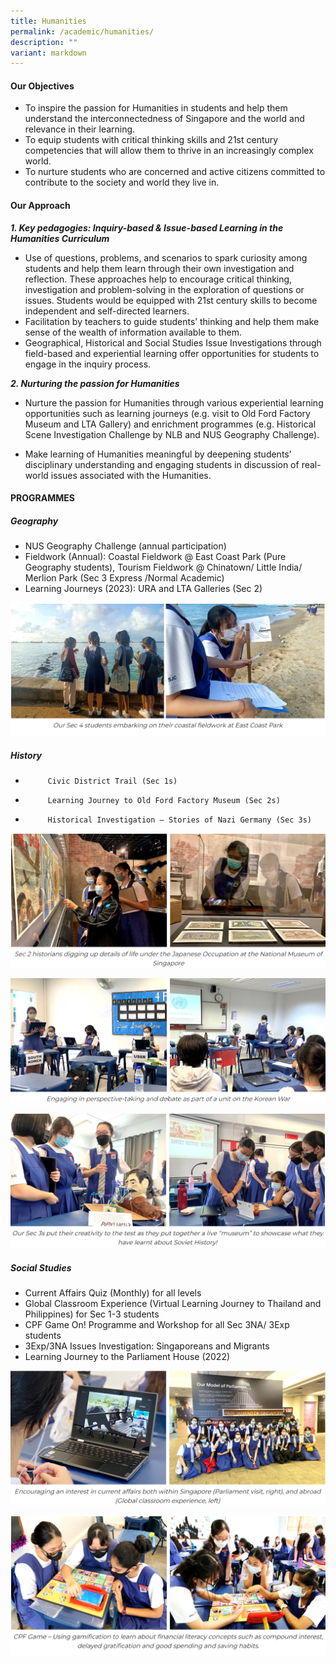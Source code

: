 ```yaml
---
title: Humanities
permalink: /academic/humanities/
description: ""
variant: markdown
---
```

#### **Our Objectives**

*   To inspire the passion for Humanities in students and help them understand the interconnectedness of Singapore and the world and relevance in their learning.
*   To equip students with critical thinking skills and 21st century competencies that will allow them to thrive in an increasingly complex world.
*   To nurture students who are concerned and active citizens committed to contribute to the society and world they live in.

#### **Our Approach**


**_1\. Key pedagogies: Inquiry-based & Issue-based Learning in the Humanities Curriculum_**

*   Use of questions, problems, and scenarios to spark curiosity among students and help them learn through their own investigation and reflection. These approaches help to encourage critical thinking, investigation and problem-solving in the exploration of questions or issues. Students would be equipped with 21st century skills to become independent and self-directed learners.
*   Facilitation by teachers to guide students’ thinking and help them make sense of the wealth of information available to them.
*   Geographical, Historical and Social Studies Issue Investigations through field-based and experiential learning offer opportunities for students to engage in the inquiry process.

**_2\. Nurturing the passion for Humanities_**

*    Nurture the passion for Humanities through various experiential learning opportunities such as learning journeys (e.g. visit to Old Ford Factory Museum and LTA Gallery) and enrichment programmes (e.g. Historical Scene Investigation Challenge by NLB and NUS Geography Challenge).

*    Make learning of Humanities meaningful by deepening students’ disciplinary understanding and engaging students in discussion of real-world issues associated with the Humanities.
  

#### **PROGRAMMES**

##### **Geography**

* NUS Geography Challenge (annual participation)
* Fieldwork (Annual): Coastal Fieldwork @ East Coast Park (Pure Geography students), Tourism Fieldwork @ Chinatown/ Little India/ Merlion Park (Sec 3 Express /Normal Academic)
* Learning Journeys (2023): URA and LTA Galleries (Sec 2)

![](/images/Curriculum/Humanities/H1.png)

##### **History**

*          Civic District Trail (Sec 1s)
*          Learning Journey to Old Ford Factory Museum (Sec 2s)
*          Historical Investigation – Stories of Nazi Germany (Sec 3s)

![](/images/Curriculum/Humanities/H2.png)

![](/images/Curriculum/Humanities/H3.png)

![](/images/Curriculum/Humanities/H4.png)
 

  

##### **Social Studies**

*   Current Affairs Quiz (Monthly) for all levels
*   Global Classroom Experience (Virtual Learning Journey to Thailand and Philippines) for Sec 1-3 students
*   CPF Game On! Programme and Workshop for all Sec 3NA/ 3Exp students
*   3Exp/3NA Issues Investigation: Singaporeans and Migrants
*   Learning Journey to the Parliament House (2022)

![](/images/Curriculum/Humanities/H5.png)

![](/images/Curriculum/Humanities/H6.png)